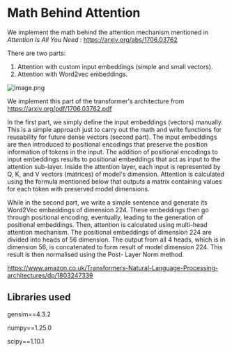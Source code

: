 # Math Behind Attention

We implement the math behind the attention mechanism mentioned in *Attention Is All You Need* : https://arxiv.org/abs/1706.03762

There are two parts:

1. Attention with custom input embeddings (simple and small vectors). 
2. Attention with Word2vec embeddings.


![image.png](attachment:image.png)

We implement this part of the transformer's architecture from https://arxiv.org/pdf/1706.03762.pdf

In the first part, we simply define the input embeddings (vectors) manually. This is a simple approach just to carry out the math and write functions for reusability for future dense vectors (second part). The input embeddings are then introduced to positional encodings that preserve the position information of tokens in the input. The addition of positional encodings to input embeddings results to positional embeddings that act as input to the attention sub-layer. Inside the attention layer, each input is represented by Q, K, and V vectors (matrices) of model's dimension. Attention is calculated using the formula mentioned below that outputs a matrix containing values for each token with preserved model dimensions.

While in the second part, we write a simple sentence and generate its Word2Vec embeddings of dimension 224. These embeddings then go through positional encoding, eventually, leading to the generation of positional embeddings. Then, attention is calculated using multi-head attention mechanism. The positional embeddings of dimension 224 are divided into heads of 56 dimension. The output from all 4 heads, which is in dimension 56, is concatenated to form result of model dimension 224. This result is then normalised using the Post- Layer Norm method.

https://www.amazon.co.uk/Transformers-Natural-Language-Processing-architectures/dp/1803247339

## Libraries used

gensim==4.3.2

numpy==1.25.0

scipy==1.10.1

